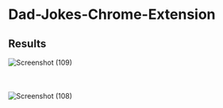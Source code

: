 # Dad-Jokes-Chrome-Extension
## Results

![Screenshot (109)](https://user-images.githubusercontent.com/83165207/229518564-95d0df45-973e-442f-9756-8e784b19b778.png)
<br />
<br />
<br /><br />
![Screenshot (108)](https://user-images.githubusercontent.com/83165207/229518606-967f43af-701b-46bd-9e1d-720213120a0d.png)
